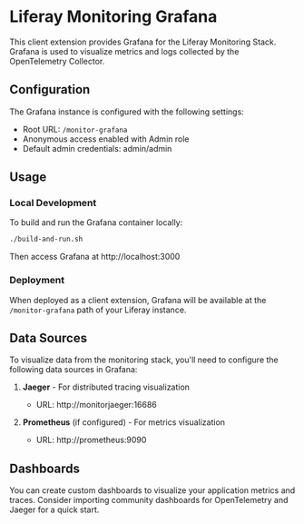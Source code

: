 # Liferay Monitoring Grafana

This client extension provides Grafana for the Liferay Monitoring Stack. Grafana is used to visualize metrics and logs collected by the OpenTelemetry Collector.

## Configuration

The Grafana instance is configured with the following settings:

- Root URL: `/monitor-grafana`
- Anonymous access enabled with Admin role
- Default admin credentials: admin/admin

## Usage

### Local Development

To build and run the Grafana container locally:

```bash
./build-and-run.sh
```

Then access Grafana at http://localhost:3000

### Deployment

When deployed as a client extension, Grafana will be available at the `/monitor-grafana` path of your Liferay instance.

## Data Sources

To visualize data from the monitoring stack, you'll need to configure the following data sources in Grafana:

1. **Jaeger** - For distributed tracing visualization
   - URL: http://monitorjaeger:16686

2. **Prometheus** (if configured) - For metrics visualization
   - URL: http://prometheus:9090

## Dashboards

You can create custom dashboards to visualize your application metrics and traces. Consider importing community dashboards for OpenTelemetry and Jaeger for a quick start.